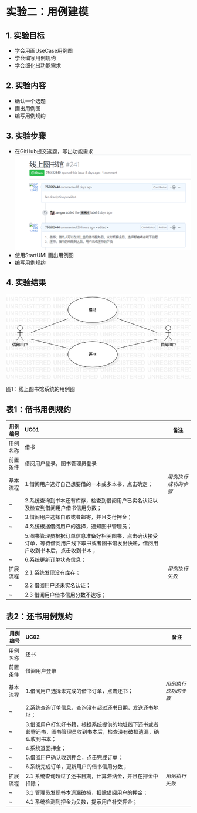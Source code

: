# 实验二：用例建模

## 1. 实验目标

- 学会用画UseCase用例图
- 学会编写用例规约
- 学会细化出功能需求

## 2. 实验内容

- 确认一个选题
- 画出用例图
- 编写用例规约

## 3. 实验步骤

- 在GitHub提交选题，写出功能需求  
![选题](./Lab2-issue-detail.png)
- 使用StartUML画出用例图
- 编写用例规约

## 4. 实验结果

![用例图](./Lab2-UseCase.jpg)

图1：线上图书馆系统的用例图

## 表1：借书用例规约  

用例编号  | UC01 | 备注  
-|:-|-  
用例名称  | 借书  |   
前置条件  | 借阅用户登录，图书管理员登录     |   
基本流程  | 1.借阅用户选好自己想要借的一本或多本书，点击确定；  |*用例执行成功的步骤*    
~| 2.系统查询到书本还有库存，检查到借阅用户已实名认证以及检查到借阅用户借书信用分数；  |   
~| 3.借阅用户选择自取或者邮寄，并且支付押金；  |   
~| 4.系统根据借阅用户的选择，通知图书管理员；  |   
~| 5.图书管理员根据订单信息准备好相关图书，点击确认接受订单，等待借阅用户线下取书或者图书馆发出快递，借阅用户收到书本后，点击收到书本；  |  
~| 6.系统更新订单状态信息；  |  
扩展流程  |2.1 系统发现没有库存；  |*用例执行失败*    
~| 2.2 借阅用户还未实名认证；  |  
~| 2.3 借阅用户借书信用分数不达标；  |  


## 表2：还书用例规约  

用例编号  | UC02 | 备注  
-|:-|-  
用例名称  | 还书  |   
前置条件  | 借阅用户登录     |   
基本流程  | 1.借阅用户选择未完成的借书订单，点击还书；  |*用例执行成功的步骤*    
~| 2.系统查询订单信息，查询没有超过还书日期，发送还书地址；  |   
~| 3.借阅用户打包好书籍，根据系统提供的地址线下还书或者邮寄还书，图书管理员收到书本后，检查没有破损遗漏，确认收到书本；  |   
~| 4.系统退回押金；  |   
~| 5.借阅用户确认收到押金，点击完成订单； |  
~| 6.系统完成订单，更新用户的借书信用分数；  |  
扩展流程  |2.1 系统查询超过了还书日期，计算滞纳金，并且在押金中扣除；  |*用例执行失败*    
~| 3.1 管理员发现书本遗漏破损，扣除借阅用户的押金；  |  
~| 4.1 系统检测到押金为负数，提示用户补交押金；  |  
